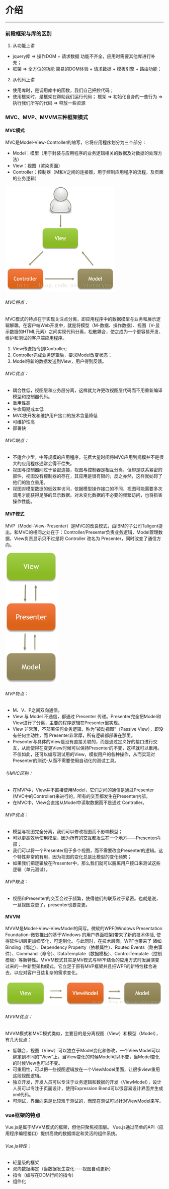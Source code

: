 # 介绍
---
### 前段框架与库的区别

1. 从功能上讲
 - jquery库 => 操作DOM + 请求数据
   功能不齐全，应用时需要其他库进行补充；
 - 框架 => 全方位的功能
   简易的DOM体验 + 请求数据 + 模板引擎 + 路由功能；
2. 从代码上讲
 - 使用库时，是调用库中的函数，我们自己把控代码；
 - 使用框架时，是框架在帮助我们运行代码；
   框架 => 初始化自身的一些行为 => 执行我们所写的代码 => 释放一些资源

### MVC、MVP、MVVM三种框架模式

#### MVC模式

   MVC是Model-View-Controller的缩写，它将应用程序划分为三个部分：
   - Model：模型（用于封装与应用程序的业务逻辑相关的数据及对数据的处理方法）
   - View：视图（渲染页面）
   - Controller：控制器（M和V之间的连接器，用于控制应用程序的流程，及页面的业务逻辑）

   ![mvc](images/mvc.png)

###### MVC特点：

   MVC模式的特点在于实现关注点分离，即应用程序中的数据模型与业务和展示逻辑解耦。在客户端Web开发中，就是将模型（M-数据、操作数据）、视图（V-显示数据的HTML元素）之间实现代码分离，松散耦合，使之成为一个更容易开发、维护和测试的客户端应用程序。
   1. View传送指令到Controller;
   2. Controller完成业务逻辑后，要求Model改变状态；
   3. Model将新的数据发送到View，用户得到反馈。

###### MVC优点：

   - 耦合性低，视图层和业务层分离，这样就允许更改视图层代码而不用重新编译模型和控制器代码。
   - 重用性高
   - 生命周期成本低
   - MVC使开发和维护用户接口的技术含量降低
   - 可维护性高
   - 部署快

###### MVC缺点：

   - 不适合小型，中等规模的应用程序，花费大量时间将MVC应用到规模并不是很大的应用程序通常会得不偿失。
   - 视图与控制器间过于紧密连接，视图与控制器是相互分离，但却是联系紧密的部件，视图没有控制器的存在，其应用是很有限的，反之亦然，这样就妨碍了他们的独立重用。
   - 视图对模型数据的低效率访问，依据模型操作接口的不同，视图可能需要多次调用才能获得足够的显示数据。对未变化数据的不必要的频繁访问，也将损害操作性能。

#### MVP模式

   MVP（Model-View-Presenter）是MVC的改良模式，由IBM的子公司Taligent提出。和MVC的相同之处在于：Controller/Presenter负责业务逻辑，Model管理数据，View负责显示只不过是将 Controller 改名为 Presenter，同时改变了通信方向。

   ![mvp](images/mvp.png)

###### MVP特点：

- M、V、P之间双向通信。
- View 与 Model 不通信，都通过 Presenter 传递。Presenter完全把Model和View进行了分离，主要的程序逻辑在Presenter里实现。
- View 非常薄，不部署任何业务逻辑，称为”被动视图”（Passive View），即没有任何主动性，而 Presenter非常厚，所有逻辑都部署在那里。
- Presenter与具体的View是没有直接关联的，而是通过定义好的接口进行交互，从而使得在变更View时候可以保持Presenter的不变，这样就可以重用。不仅如此，还可以编写测试用的View，模拟用户的各种操作，从而实现对Presenter的测试–从而不需要使用自动化的测试工具。

###### 与MVC区别：

- 在MVP中，View并不直接使用Model，它们之间的通信是通过Presenter (MVC中的Controller)来进行的，所有的交互都发生在Presenter内部。
- 在MVC中，View会直接从Model中读取数据而不是通过 Controller。

###### MVP优点：

- 模型与视图完全分离，我们可以修改视图而不影响模型；
- 可以更高效地使用模型，因为所有的交互都发生在一个地方——Presenter内部；
- 我们可以将一个Presenter用于多个视图，而不需要改变Presenter的逻辑。这个特性非常的有用，因为视图的变化总是比模型的变化频繁；
- 如果我们把逻辑放在Presenter中，那么我们就可以脱离用户接口来测试这些逻辑（单元测试）。

###### MVP缺点：

- 视图和Presenter的交互会过于频繁，使得他们的联系过于紧密。也就是说，一旦视图变更了，presenter也要变更。

#### MVVM

   MVVM是Model-View-ViewModel的简写。微软的WPF(Windows Presentation Foundation–微软推出的基于Windows 的用户界面框架)带来了新的技术体验, 使得软件UI层更加细节化、可定制化。与此同时，在技术层面，WPF也带来了 诸如Binding（绑定）、Dependency Property（依赖属性）、Routed Events（路由事件）、Command（命令）、DataTemplate（数据模板）、ControlTemplate（控制模板）等新特性。MVVM模式其实是MV模式与WPF结合的应用方式时发展演变过来的一种新型架构模式。它立足于原有MVP框架并且把WPF的新特性糅合进去，以应对客户日益复杂的需求变化。

   ![mvvm](images/mvvm.png)

###### MVVM优点：

   MVVM模式和MVC模式类似，主要目的是分离视图（View）和模型（Model），有几大优点：
   - 低耦合，视图（View）可以独立于Model变化和修改，一个ViewModel可以绑定到不同的”View”上，当View变化的时候Model可以不变，当Model变化的时候View也可以不变。
   - 可重用性，可以把一些视图逻辑放在一个ViewModel里面，让很多view重用这段视图逻辑。
   - 独立开发，开发人员可以专注于业务逻辑和数据的开发（ViewModel），设计人员可以专注于页面设计，使用Expression Blend可以很容易设计界面并生成xml代码。
   - 可测试，界面向来是比较难于测试的，而现在测试可以针对ViewModel来写。

### vue框架的特点

   Vue.js是属于MVVM模式的框架，但他只聚焦视图层。
   Vue.js通过简单的API（应用程序编程接口）提供高效的数据绑定和灵活的组件系统。
###### Vue.js特性：

- 轻量级的框架
- 双向数据绑定（当数据发生变化----视图自动更新）
- 指令（编写在DOM行间的指令）
- 组件化



